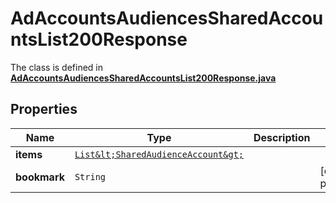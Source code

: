 

# AdAccountsAudiencesSharedAccountsList200Response

The class is defined in **[AdAccountsAudiencesSharedAccountsList200Response.java](../../src/main/java/org/openapitools/model/AdAccountsAudiencesSharedAccountsList200Response.java)**

## Properties

Name | Type | Description | Notes
------------ | ------------- | ------------- | -------------
**items** | [`List&lt;SharedAudienceAccount&gt;`](SharedAudienceAccount.md) |  | 
**bookmark** | `String` |  |  [optional property]




